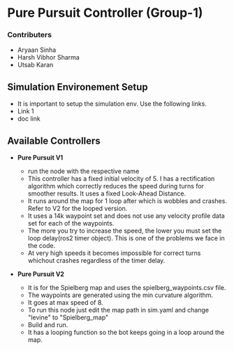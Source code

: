 # Pure Pursuit Controller (Group-1)

### Contributers
- Aryaan Sinha
- Harsh Vibhor Sharma
- Utsab Karan

## Simulation Environement Setup
- It is important to setup the simulation env. Use the following links.
- Link 1
- doc link 

## Available Controllers
- **Pure Pursuit V1**
    - run the node with the respective name
    - This controller has a fixed initial velocity of 5. I has a rectification algorithm which correctly reduces the speed during turns for smoother results. It uses a fixed Look-Ahead Distance.
    - It runs around the map for 1 loop after which is wobbles and crashes. Refer to V2 for the looped version.
    - It uses a 14k waypoint set and does not use any velocity profile data set for each of the waypoints.
    - The more you try to increase the speed, the lower you must set the loop delay(ros2 timer object). This is one of the problems we face in the code.
    - At very high speeds it becomes impossible for correct turns whichout crashes regardless of the timer delay.

- **Pure Pursuit V2**
	- It is for the Spielberg map and uses the spielberg_waypoints.csv file.
	- The waypoints are generated using the min curvature algorithm.
	- It goes at max speed of 8.
	- To run this node just edit the map path in sim.yaml and change "levine" to "Spielberg_map"
	- Build and run.
	- It has a looping function so the bot keeps going in a loop around the map.
